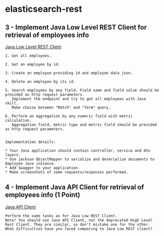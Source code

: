 # elasticsearch-rest


## 3 - Implement Java Low Level REST Client for retrieval of employees info

[Java Low Level REST Client](https://www.elastic.co/guide/en/elasticsearch/client/java-api-client/current/java-rest-low.html)

```
1. Get all employees.

2. Get an employee by id.

3. Create an employee providing id and employee data json.

4. Delete an employee by its id.

5. Search employees by any field. Field name and field value should be provided as http request parameters.
   Implement the endpoint and try to get all employees with Java skill. 
   Make choise between "Match" and "Term" query.

6. Perform an aggregation by any numeric field with metric calculation. 
   Aggregation field, metric type and metric field should be provided as http request parameters.


Implementation details:

* Your Java application should contain controller, service and dto layers.
* Use jackson ObjectMapper to serialize and deserialize documents to Employee Java instance.
* Add Swagger to your application. 
* Make screenshots of some requests/responses performed.
```

## 4 - Implement Java API Client for retrieval of employees info (1 Point)

[Java API Client](https://www.elastic.co/guide/en/elasticsearch/client/java-api-client/current/introduction.html)

```
Perform the same tasks as for Java Low REST Client.
Note! You should use Java API Client, not the deprecated High Level Rest Client. They are similar, so don't mistake one for the other.
What difficulties have you faced comparing to Java Low REST client?
```
